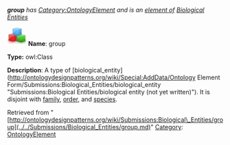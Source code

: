___group__ has [Category:OntologyElement](../../Category/OntologyElement.md "Category:OntologyElement") and is an [element of](../../Property/ElementOf.md "Property:ElementOf") [Biological Entities](../../Submissions/Biological_Entities.md "Submissions:Biological Entities")_


  




[![Class](../../images/thumb/2/27/Class.gif/45px-Class.gif)](../../Image/Class.gif.md "Class")
__Name__: group 


__Type:__ owl:Class 


__Description__: A type of  [biological\_entity](http://ontologydesignpatterns.org/wiki/Special:AddData/Ontology Element Form/Submissions:Biological_Entities/biological_entity "Submissions:Biological Entities/biological entity (not yet written)"). It is disjoint with  [family](../../Submissions/Biological_Entities/family.md "Submissions:Biological Entities/family"),  [order](../../Submissions/Biological_Entities/order.md "Submissions:Biological Entities/order"), and  [species](../../Submissions/Biological_Entities/species.md "Submissions:Biological Entities/species"). 





Retrieved from "[http://ontologydesignpatterns.org/wiki/Submissions:Biological\_Entities/group](../../Submissions/Biological_Entities/group.md)"
 [Category](http://ontologydesignpatterns.org/wiki/Special:Categories "Special:Categories"): [OntologyElement](../../Category/OntologyElement.md "Category:OntologyElement")
